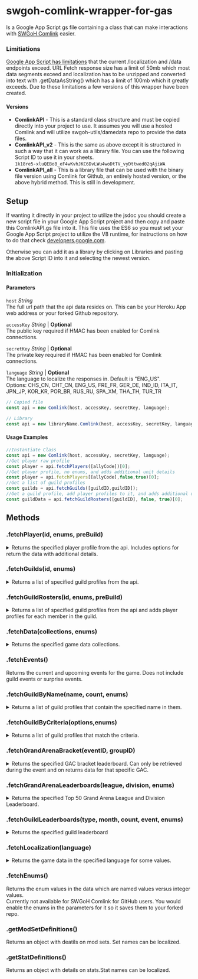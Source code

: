 # swgoh-comlink-wrapper-for-gas
Is a Google App Script gs file containing a class that can make interactions with [SWGoH Comlink](https://github.com/swgoh-utils/swgoh-comlink) easier.

### Limitiations
[Google App Script has limitations](https://developers.google.com/apps-script/guides/services/quotas) that the current /localization and /data endpoints exceed. URL Fetch response size has a limit of 50mb which most data segments exceed and localization has to be unzipped and converted into text with .getDataAsString() which has a limit of 100mb which it greatly exceeds. Due to these limitations a few versions of this wrapper have been created.

#### Versions
* **ComlinkAPI** - This is a standard class structure and must be copied directly into your project to use. It assumes you will use a hosted Comlink and will utilize swgoh-utils/damedata repo to provide the data files.
* **ComlinkAPI_v2** - This is the same as above except it is structured in such a way that it can work as a library file. You can use the following Script ID to use it in your sheets.\
`1k18re5-xluQEBoB_eF4wKvhJKC6DvLWu4woDtTV_vyDttwed02qAjiWA`
* **ComlinkAPI_all** - This is a library file that can be used with the binary file version using Comlink for Github, an entirely hosted version, or the above hybrid method. This is still in development.

## Setup
If wanting it directly in your project to utilize the jsdoc you should create a new script file in your Google App Script project and then copy and paste this ComlinkAPI.gs file into it. This file uses the ES6 so you must set your Google App Script project to utilize the V8 runtime, for instructions on how to do that check [developers.google.com](https://developers.google.com/apps-script/guides/v8-runtime#enabling_the_v8_runtime).

Otherwise you can add it as a library by clicking on Libraries and pasting the above Script ID into it and selecting the newest version.

### Initialization
#### Parameters
`host` _String_\
The full url path that the api data resides on. This can be your Heroku App web address or your forked Github repository.

`accessKey` _String_ | **Optional**\
The public key required if HMAC has been enabled for Comlink connections.

`secretKey` _String_ | **Optional**\
The private key required if HMAC has been enabled for Comlink connections.

`language` _String_ | **Optional**\
The language to localize the responses in. Default is "ENG_US".\
Options: CHS_CN, CHT_CN, ENG_US, FRE_FR, GER_DE, IND_ID, ITA_IT, JPN_JP, KOR_KR, POR_BR, RUS_RU, SPA_XM, THA_TH, TUR_TR

```javascript
// Copied file
const api = new Comlink(host, accessKey, secretKey, language);

// Library
const api = new libraryName.Comlink(host, accessKey, secretKey, language);
```

#### Usage Examples
```javascript
//Instantiate Class
const api = new Comlink(host, accessKey, secretKey, language);
//Get player raw profile
const player = api.fetchPlayers([allyCode])[0];
//Get player profile, no enums, and adds additional unit details
const player = api.fetchPlayers[[allyCode],false,true)[0];
//Get a list of guild profiles
const guilds = api.fetchGuilds([guildID,guildID]);
//Get a guild profile, add player profiles to it, and adds additional unit details
const guildData = api.fetchGuildRosters([guildID], false, true)[0];   
```

## Methods
### .fetchPlayer(id, enums, preBuild)
<details><summary>Returns the specified player profile from the api. Includes options for return the data with additional details.</summary>

#### Parameters
`id` _Array_\
List of player's ally codes or player ids to retrieve data for.

`enums` _Bool_ | **Optional**\
Flag to return enum values in the response. Currently not enabled for Github. If you want the Github data to use enums you must select it in the Command Line Tool when generating the player.json file. Default is false.

`preBuild` _Bool_ | **Optional**\
Flag to return response with additional data that is all localized. Default is false.

```json
```
</details>

### .fetchGuilds(id, enums)
<details><summary>Returns a list of specified guild profiles from the api.</summary>

#### Parameters
`id` _Integer_\
List of player ally codes, player ids, or guild ids to retrieve data for.

`enums` _Bool_ | **Optional**\
Flag to return enum values in the response. Currently not enabled for Github. If you want the Github data to use enums you must select it in the Command Line Tool when generating the player.json file. Default is false.

```json
```
</details>

### .fetchGuildRosters(id, enums, preBuild)
<details><summary>Returns a list of specified guild profiles from the api and adds player profiles for each member in the guild.</summary>

#### Parameters
`id` _Array_\
List of player ally codes, player ids, or guild ids.

`enums` _Bool_ | **Optional**\
Flag to return enum values in the response. Currently not enabled for Github. If you want the Github data to use enums you must select it in the Command Line Tool when generating the player.json file. Default is false.

`preBuild` _Bool_ | **Optional**\
Flag to return response with additional data that is all localized. Default is false.

```json
```
</details>

### .fetchData(collections, enums)
<details><summary>Returns the specified game data collections.</summary>

#### Parameters
`collections` _Array_\
An array of specified collection names, see [SWGOH Comlink Wiki](https://gitlab.com/swgoh-tools/swgoh-comlink/-/wikis/Game-Data) for full list.\
Also accepts the following named groups: 
* "for_gameData" = collections required for building gameData.json
* "for_conquest" - all collections related to Conquest
* "for_abilities" - all collections related to unit abilities
* "for_territoryBattles" - all collectons related to Territory Battles
* "for_playerProfile" - all collections used to expand player data
* "for_datacrons" - all collections related to Datacrons
* "for_grandArena" - all collections related to Grand Arena

`enums` _Bool_ | **Optional**\
Flag to return enum values in the response. Currently not enabled for Github. If you want the Github data to use enums you must select it in the Command Line Tool when generating the player.json file. Default is false.

```json
```
</details>

### .fetchEvents()
Returns the current and upcoming events for the game. Does not include guild events or surprise events.

### .fetchGuildByName(name, count, enums)
<details><summary>Returns a list of guild profiles that contain the specified name in them.</summary>

#### Parameters
`name` _String_\
The name of the guild.

`count` _Integer_ | **Optional**\
The number of results to return.

`enums` _Bool_ | **Optional**\
Flag to return enum values in the response. Currently not enabled for Github. If you want the Github data to use enums you must select it in the Command Line Tool when generating the player.json file. Default is false.

```javascript
```
</details>

### .fetchGuildByCriteria(options,enums)
<details><summary>Returns a list of guild profiles that match the criteria.</summary>

#### Parameters
`options` _Object_\
Contains the keys and values to search for.
> minMemberCount: 1-50   Default is 1\
> maxMemberCount: 1-50   Default is 50\
> minGUildGalacticPower: 1+   Default is 1\
> maxGuildGalacticPower: 1+   Default is 999999999\
> count: 1-10000   Default is 10000

`enums` _Bool_ | **Optional**\
Flag to return enum values in the response. Currently not enabled for Github. If you want the Github data to use enums you must select it in the Command Line Tool when generating the player.json file. Default is false.

```javascript
```
</details>

### .fetchGrandArenaBracket(eventID, groupID)
<details><summary>Returns the specified GAC bracket leaderboard. Can only be retrieved during the event and on returns data for that specific GAC.</summary>

#### Parameters
`eventID` _String_\
The event id and instance id from the `.fetchEvents` method.

`groupID` _String_\
The event id, instance id, league name, and bracket number 0+ separated by :

```javascript
```
</details>

### .fetchGrandArenaLeaderboards(league, division, enums)
<details><summary>Returns the specified Top 50 Grand Arena League and Division Leaderboard.</summary>

#### Parameters
`league` _Integer_\
The numeric value for the league.
> 20 = Carbonite\
> 40 = Bronzium\
> 60 = Chromium\
> 80 = Aurodium\
> 100 = Kyber

`division` _Integer_\
The numeric value for the division.
> 5 = 5\
> 10 = 4\
> 15 = 3\
> 20 = 4\
> 25 = 1

```javascript
```
</details>

### .fetchGuildLeaderboards(type, month, count, event, enums)
<details><summary>Returns the specified guild leaderboard</summary>

`type` _Integer_\
The type of leaderboard to get.
> 0 = Total Raid Points\
> 2 = Specified Raid Points\
> 3 = Galactic Power\
> 4 = Territory Battle\
> 5 = Territory Wars

`month` _Integer_ | **Optional**\
Indicates returning this month or previous
> 0 = Current month\
> 1 = Previous month

`count` _Integer_ | **Optional**\
The number of results tp return. Default and max is 200.

`event` _String_ | **Required for `types` 2, 4, and 5\
The id of the event to get.
> RAIDS (2)\
> `sith_raid` = Sith Triumverate\
> `rancor` = The Pit\
> `aat` = Tank Takedown\
> `rancor_challenge` = The Pit: Challenge Tier\
> TERRITORY BATTLES (4)\
> `t01D` = Rebel Assault\
> `t02D` = Imperial Retaliation\
> `t03D` = Separatist Might\
> `t04D` = Republic Offensive\
> `t05D` = Rise of the Empire\
> TERRITORY WARS (5)\
> `TERRITORY_WAR_LEADERBOARD` = Territory War

`enums` _Bool_ | **Optional**\
Flag to return enum values in the response. Currently not enabled for Github. If you want the Github data to use enums you must select it in the Command Line Tool when generating the player.json file. Default is false.

```javascript
```
</details>

### .fetchLocalization(language)
<details><summary>Returns the game data in the specified language for some values.</summary>

#### Parameters
`language` _String_
The ISO 639 language code and ISO 3166 country code for the language. Default is "ENG_US". The default is to use the language setting setup during initializing the class.
</details>

### .fetchEnums()
Returns the enum values in the data which are named values versus integer values.\
Currently not available for SWGoH Comlink for GitHub users. You would enable the enums in the parameters for it so it saves them to your forked repo.

### .getModSetDefinitions()
Returns an object with deatils on mod sets. Set names can be localized.

### .getStatDefinitions()
Returns an object with details on stats.Stat names can be localized.
